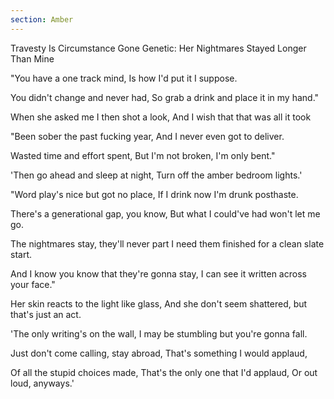 ```yaml
---
section: Amber
---
```


Travesty Is Circumstance Gone Genetic: Her Nightmares Stayed Longer Than Mine

"You have a one track mind,
Is how I'd put it I suppose.

You didn't change and never had,
So grab a drink and place it in my hand."

When she asked me I then shot a look,
And I wish that that was all it took

"Been sober the past fucking year,
And I never even got to deliver.

Wasted time and effort spent,
But I'm not broken, I'm only bent."

'Then go ahead and sleep at night,
Turn off the amber bedroom lights.'

"Word play's nice but got no place,
If I drink now I'm drunk posthaste.

There's a generational gap, you know,
But what I could've had won't let me go.

The nightmares stay, they'll never part
I need them finished for a clean slate start.

And I know you know that they're gonna stay,
I can see it written across your face."

Her skin reacts to the light like glass,
And she don't seem shattered, but that's just an act.

'The only writing's on the wall,
I may be stumbling but you're gonna fall.

Just don't come calling, stay abroad,
That's something I would applaud,

Of all the stupid choices made,
That's the only one that I'd applaud,
Or out loud, anyways.'
